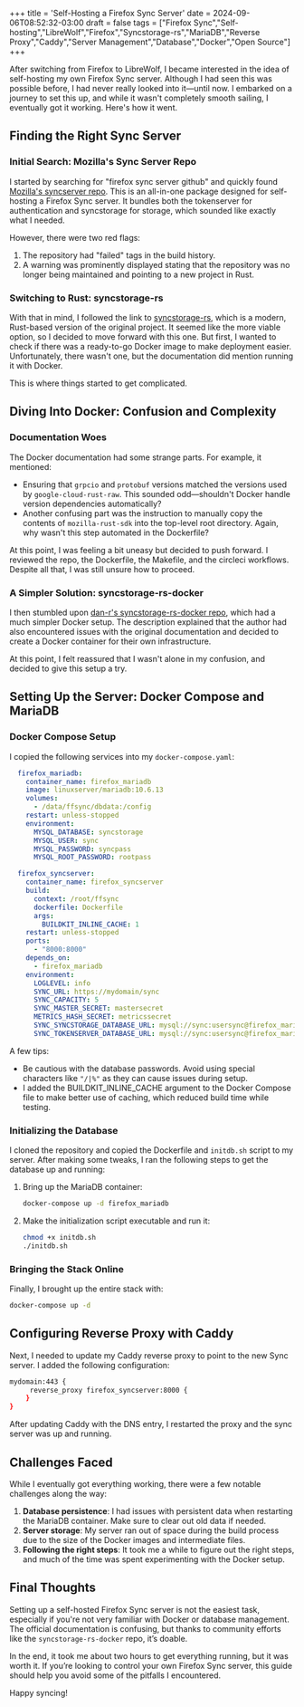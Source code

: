 +++
title = 'Self-Hosting a Firefox Sync Server'
date = 2024-09-06T08:52:32-03:00
draft = false
tags = ["Firefox Sync","Self-hosting","LibreWolf","Firefox","Syncstorage-rs","MariaDB","Reverse Proxy","Caddy","Server Management","Database","Docker","Open Source"]
+++

After switching from Firefox to LibreWolf, I became interested in the idea of self-hosting my own Firefox Sync server.
Although I had seen this was possible before, I had never really looked into it—until now. I embarked on a journey to
set this up, and while it wasn't completely smooth sailing, I eventually got it working. Here's how it went.

## Finding the Right Sync Server

### Initial Search: Mozilla's Sync Server Repo

I started by searching for "firefox sync server github" and quickly
found [Mozilla's syncserver repo](https://github.com/mozilla-services/syncserver). This is an all-in-one package
designed for self-hosting a Firefox Sync server. It bundles both the tokenserver for authentication and syncstorage for
storage, which sounded like exactly what I needed.

However, there were two red flags:

1. The repository had "failed" tags in the build history.
2. A warning was prominently displayed stating that the repository was no longer being maintained and pointing to a new
   project in Rust.

### Switching to Rust: syncstorage-rs

With that in mind, I followed the link to [syncstorage-rs](https://github.com/mozilla-services/syncstorage-rs), which is
a modern, Rust-based version of the original project. It seemed like the more viable option, so I decided to move
forward with this one. But first, I wanted to check if there was a ready-to-go Docker image to make deployment easier.
Unfortunately, there wasn't one, but the documentation did mention running it with Docker.

This is where things started to get complicated.

## Diving Into Docker: Confusion and Complexity

### Documentation Woes

The Docker documentation had some strange parts. For example, it mentioned:

- Ensuring that `grpcio` and `protobuf` versions matched the versions used by `google-cloud-rust-raw`. This sounded
  odd—shouldn't Docker handle version dependencies automatically?
- Another confusing part was the instruction to manually copy the contents of `mozilla-rust-sdk` into the top-level root
  directory. Again, why wasn't this step automated in the Dockerfile?

At this point, I was feeling a bit uneasy but decided to push forward. I reviewed the repo, the Dockerfile, the
Makefile, and the circleci workflows. Despite all that, I was still unsure how to proceed.

### A Simpler Solution: syncstorage-rs-docker

I then stumbled upon [dan-r's syncstorage-rs-docker repo](https://github.com/dan-r/syncstorage-rs-docker), which had a
much simpler Docker setup. The description explained that the author had also encountered issues with the
original documentation and decided to create a Docker container for their own infrastructure.

At this point, I felt reassured that I wasn't alone in my confusion, and decided to give this setup a try.

## Setting Up the Server: Docker Compose and MariaDB

### Docker Compose Setup

I copied the following services into my `docker-compose.yaml`:

```yaml
  firefox_mariadb:
    container_name: firefox_mariadb
    image: linuxserver/mariadb:10.6.13
    volumes:
      - /data/ffsync/dbdata:/config
    restart: unless-stopped
    environment:
      MYSQL_DATABASE: syncstorage
      MYSQL_USER: sync
      MYSQL_PASSWORD: syncpass
      MYSQL_ROOT_PASSWORD: rootpass

  firefox_syncserver:
    container_name: firefox_syncserver
    build:
      context: /root/ffsync
      dockerfile: Dockerfile
      args:
        BUILDKIT_INLINE_CACHE: 1
    restart: unless-stopped
    ports:
      - "8000:8000"
    depends_on:
      - firefox_mariadb
    environment:
      LOGLEVEL: info
      SYNC_URL: https://mydomain/sync
      SYNC_CAPACITY: 5
      SYNC_MASTER_SECRET: mastersecret
      METRICS_HASH_SECRET: metricssecret
      SYNC_SYNCSTORAGE_DATABASE_URL: mysql://sync:usersync@firefox_mariadb:3306/syncstorage_rs
      SYNC_TOKENSERVER_DATABASE_URL: mysql://sync:usersync@firefox_mariadb:3306/tokenserver_rs
```

A few tips:

- Be cautious with the database passwords. Avoid using special characters like `"/|%"` as they can cause issues during
  setup.
- I added the BUILDKIT_INLINE_CACHE argument to the Docker Compose file to make better use of caching, which reduced
  build time while testing.

### Initializing the Database

I cloned the repository and copied the Dockerfile and `initdb.sh` script to my server. After making some tweaks, I ran
the following steps to get the database up and running:

1. Bring up the MariaDB container:
   ```bash
   docker-compose up -d firefox_mariadb
   ```
2. Make the initialization script executable and run it:
   ```bash
   chmod +x initdb.sh
   ./initdb.sh
   ```

### Bringing the Stack Online

Finally, I brought up the entire stack with:

```bash
docker-compose up -d
```

## Configuring Reverse Proxy with Caddy

Next, I needed to update my Caddy reverse proxy to point to the new Sync server. I added the following configuration:

```bash
mydomain:443 {
     reverse_proxy firefox_syncserver:8000 {
    }
}
```

After updating Caddy with the DNS entry, I restarted the proxy and the sync server was up and running.

## Challenges Faced

While I eventually got everything working, there were a few notable challenges along the way:

1. **Database persistence**: I had issues with persistent data when restarting the MariaDB container. Make sure to clear
   out old data if needed.
2. **Server storage**: My server ran out of space during the build process due to the size of the Docker images and
   intermediate files.
3. **Following the right steps**: It took me a while to figure out the right steps, and much of the time was spent
   experimenting with the Docker setup.

## Final Thoughts

Setting up a self-hosted Firefox Sync server is not the easiest task, especially if you're not very familiar with Docker
or database management. The official documentation is confusing, but thanks to community efforts like
the `syncstorage-rs-docker` repo, it’s doable.

In the end, it took me about two hours to get everything running, but it was worth it. If you’re looking to control your
own Firefox Sync server, this guide should help you avoid some of the pitfalls I encountered.

Happy syncing!